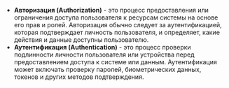 - **Авторизация (Authorization)** - это процесс предоставления или ограничения доступа пользователя к ресурсам системы на основе его прав и ролей. Авторизация обычно следует за аутентификацией, которая подтверждает личность пользователя, и определяет, какие действия и данные доступны пользователю.
- **Аутентификация (Authentication)** - это процесс проверки подлинности личности пользователя или устройства перед предоставлением доступа к системе или данным. Аутентификация может включать проверку паролей, биометрических данных, токенов и других методов подтверждения.
